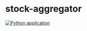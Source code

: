 # stock-aggregator

[![Python application](https://github.com/kimanikelly/stock-aggregator/actions/workflows/python-app.yml/badge.svg)](https://github.com/kimanikelly/stock-aggregator/actions/workflows/python-app.yml)

